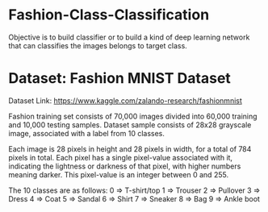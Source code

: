 # Fashion-Class-Classification
Objective is to build classifier or to build a kind of deep learning network that can classifies the images belongs to target class.


# Dataset: Fashion MNIST Dataset
Dataset Link:   https://www.kaggle.com/zalando-research/fashionmnist


Fashion training set consists of 70,000 images divided into 60,000 training and 10,000 testing samples. Dataset sample consists of 28x28 grayscale image, associated with a label from 10 classes.

Each image is 28 pixels in height and 28 pixels in width, for a total of 784 pixels in total. Each pixel has a single pixel-value associated with it, indicating the lightness or darkness of that pixel, with higher numbers meaning darker. This pixel-value is an integer between 0 and 255.


The 10 classes are as follows:
 0 => T-shirt/top 
 1 => Trouser 
 2 => Pullover 
 3 => Dress 
 4 => Coat 
 5 => Sandal 
 6 => Shirt 
 7 => Sneaker 
 8 => Bag 
 9 => Ankle boot
